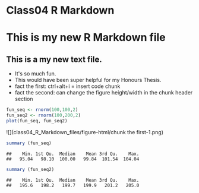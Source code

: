 # Class04 R Markdown
# This is my new R Markdown file

## This is a my new text file.

  * It's so much fun.
  * This would have been super helpful for my Honours Thesis.
  * fact the first: ctrl+alt+i = insert code chunk
  * fact the second: can change the figure height/width in the chunk header section


```r
fun_seq <- rnorm(100,100,2)
fun_seq2 <- rnorm(100,200,2)
plot(fun_seq, fun_seq2)
```

![](class04_R_Markdown_files/figure-html/chunk the first-1.png)<!-- -->


```r
summary (fun_seq)
```

```
##    Min. 1st Qu.  Median    Mean 3rd Qu.    Max. 
##   95.04   98.10  100.00   99.84  101.54  104.04
```

```r
summary (fun_seq2)
```

```
##    Min. 1st Qu.  Median    Mean 3rd Qu.    Max. 
##   195.6   198.2   199.7   199.9   201.2   205.0
```






